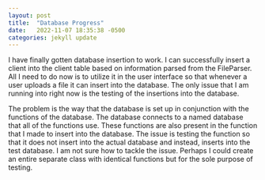 ```yaml
---
layout: post
title:  "Database Progress"
date:   2022-11-07 18:35:38 -0500
categories: jekyll update
---
```


I have finally gotten database insertion to work. I can successfully insert a client into the client table based on information parsed from the FileParser. All I need to do now is to utilize it in the user interface so that whenever a user uploads a file it can insert into the database. The only issue that I am running into right now is the testing of the insertions into the database.

The problem is the way that the database is set up in conjunction with the functions of the database. The database connects to a named database that all of the functions use. These functions are also present in the function that I made to insert into the database. The issue is testing the function so that it does not insert into the actual database and instead, inserts into the test database. I am not sure how to tackle the issue. Perhaps I could create an entire separate class with identical functions but for the sole purpose of testing.